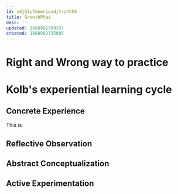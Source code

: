 ```yaml
---
id: sdj51u7dowrivxdjtrzhhh5
title: GrowthPhas
desc: ''
updated: 1688982789337
created: 1688982735805
---
```



# Right and Wrong way to practice


# Kolb's  experiential learning cycle

## Concrete Experience

This is 

## Reflective Observation

## Abstract Conceptualization

## Active Experimentation